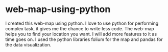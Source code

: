 # web-map-using-python

I created this web-map using python. I love to use python for performing complex task, it gives me the chance to write less code. The web-map helps you to find your location you want. I will add more features to it as time goes on. I used the python libraries folium for the map and pandas for the data visualization.
